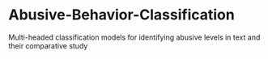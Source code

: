 # Abusive-Behavior-Classification
Multi-headed classification models for identifying abusive levels in text and their comparative study
